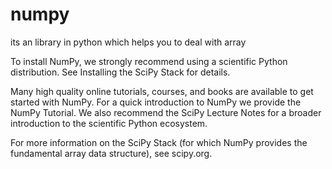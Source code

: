 # numpy
its an library  in python which helps you to deal with array

To install NumPy, we strongly recommend using a scientific Python distribution. See Installing the SciPy Stack for details.

Many high quality online tutorials, courses, and books are available to get started with NumPy. For a quick introduction to NumPy we provide the NumPy Tutorial. We also recommend the SciPy Lecture Notes for a broader introduction to the scientific Python ecosystem.

For more information on the SciPy Stack (for which NumPy provides the fundamental array data structure), see scipy.org.

